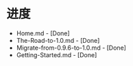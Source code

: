 # 进度

* Home.md - [Done]
* The-Road-to-1.0.md - [Done]
* Migrate-from-0.9.6-to-1.0.md - [Done]
* Getting-Started.md - [Done]
